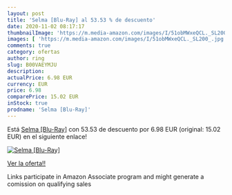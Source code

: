 ```yaml
---
layout: post
title: 'Selma [Blu-Ray] al 53.53 % de descuento'
date: 2020-11-02 08:17:17
thumbnailImage: 'https://m.media-amazon.com/images/I/51obMWxeQCL._SL200_.jpg'
images: [ 'https://m.media-amazon.com/images/I/51obMWxeQCL._SL200_.jpg' ]
comments: true
category: ofertas
author: ring
slug: B00VAEYMJU
description:
actualPrice: 6.98 EUR
currency: EUR
price: 6.98
comparePrice: 15.02 EUR
inStock: true
prodname: 'Selma [Blu-Ray]'
---
```


Está [Selma [Blu-Ray]](https://www.amazon.fr/dp/B00VAEYMJU/?tag=tolees0d-21) con 53.53 de descuento por 6.98 EUR (original: 15.02 EUR) en el siguiente enlace!

[![Selma [Blu-Ray]](https://m.media-amazon.com/images/I/51obMWxeQCL._SL200_.jpg)](https://www.amazon.fr/dp/B00VAEYMJU/?tag=tolees0d-21)

[Ver la oferta!!](https://www.amazon.fr/dp/B00VAEYMJU/?tag=tolees0d-21)

Links participate in Amazon Associate program and might generate a comission on qualifying sales


